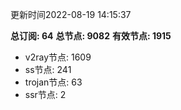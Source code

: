更新时间2022-08-19 14:15:37

**总订阅: 64**
**总节点: 9082**
**有效节点: 1915**
- v2ray节点: 1609
- ss节点: 241
- trojan节点: 63
- ssr节点: 2
